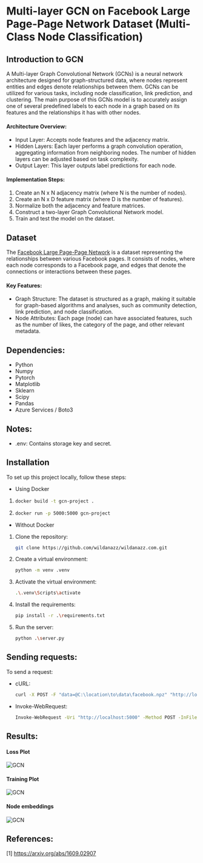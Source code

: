# Multi-layer GCN on Facebook Large Page-Page Network Dataset (Multi-Class Node Classification)

## Introduction to GCN
A Multi-layer Graph Convolutional Network (GCNs) is a neural network architecture designed for graph-structured data, where nodes represent entities and edges denote relationships between them. GCNs can be utilized for various tasks, including node classification, link prediction, and clustering. The main purpose of this GCNs model is to accurately assign one of several predefined labels to each node in a graph based on its features and the relationships it has with other nodes.
#### Architecture Overview:
- Input Layer: Accepts node features and the adjacency matrix.
- Hidden Layers: Each layer performs a graph convolution operation, aggregating information from neighboring nodes. The number of hidden layers can be adjusted based on task complexity.
- Output Layer: This layer outputs label predictions for each node.
#### Implementation Steps:
1. Create an N x N adjacency matrix (where N is the number of nodes).
2. Create an N x D feature matrix (where D is the number of features).
3. Normalize both the adjacency and feature matrices.
4. Construct a two-layer Graph Convolutional Network model.
5. Train and test the model on the dataset.

## Dataset
The [Facebook Large Page-Page Network](https://snap.stanford.edu/data/facebook-large-page-page-network.html) is a dataset representing the relationships between various Facebook pages. It consists of nodes, where each node corresponds to a Facebook page, and edges that denote the connections or interactions between these pages.
#### Key Features:
- Graph Structure: The dataset is structured as a graph, making it suitable for graph-based algorithms and analyses, such as community detection, link prediction, and node classification.
- Node Attributes: Each page (node) can have associated features, such as the number of likes, the category of the page, and other relevant metadata.

## Dependencies:
- Python
- Numpy
- Pytorch
- Matplotlib
- Sklearn
- Scipy
- Pandas
- Azure Services / Boto3

## Notes:
- .env: Contains storage key and secret.

## Installation
To set up this project locally, follow these steps:
- Using Docker
1. ```bash
   docker build -t gcn-project .
2. ```bash
   docker run -p 5000:5000 gcn-project
- Without Docker
1. Clone the repository:
   ```bash
   git clone https://github.com/wildanazz/wildanazz.com.git
2. Create a virtual environment:
   ```bash
   python -m venv .venv   
3. Activate the virtual environment:
   ```bash
   .\.venv\Scripts\activate
4. Install the requirements:
   ```bash
   pip install -r .\requirements.txt  
5. Run the server:
   ```bash
   python .\server.py

## Sending requests:
To send a request:
- cURL:
   ```bash
   curl -X POST -F "data=@C:\location\to\data\facebook.npz" "http://localhost:5000"
- Invoke-WebRequest:
   ```bash
   Invoke-WebRequest -Uri "http://localhost:5000" -Method POST -InFile "C:\path\to\data\facebook.npz"

## Results:
#### Loss Plot
![GCN](./data/Loss.png)
#### Training Plot
![GCN](./data/Accuracy.png)
#### Node embeddings
![GCN](./data/Embedding.png)

## References:
[1] https://arxiv.org/abs/1609.02907

